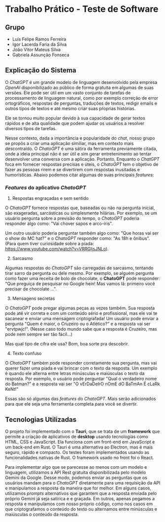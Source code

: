 # Trabalho Prático - Teste de Software

## Grupo

- Luís Felipe Ramos Ferreira
- Igor Lacerda Faria da Silva
- João Vitor Mateus Silva
- Gabriela Assunção Fonseca

## Explicação do Sistema

O _ChatGPT_ é um grande modelo de linguagem desenvolvido pela empresa _OpenAI_ disponibilizado ao público de forma gratuita em algumas de suas versões. Ele pode ser útil em um vasto conjunto de tarefas de processamento de linguagem natural, como por exemplo correção de error ortográficos, respostas de perguntas, traduções de textos, redigir emails e outros tipos de textos e até mesmo criar suas pŕoprias histórias.

Ele se tornou muito popular devido à sua capacidade de gerar textos rápidos e de alta qualidade que podem ajudar os usuários a resolver diversos tipos de tarefas.

Nesse contexto, dada a importância e popularidade do _chat_, nosso grupo se propôs a criar uma aplicação similiar, mas em contexto mais descontraído. O _ChatoGPT_ é uma sátira da ferramenta previamente citada, onde a ideia principal não é ser útil e sim gerar entretenimento ao tentar desenvolver uma conversa com a aplicação. Portanto, Enquanto o _ChatGPT_ foca em fornecer respostas precisas e úteis, o _ChatoGPT_ tem o objetivo de fazer as pessoas rirem e se divertirem com respostas inusitadas e humorísticas. Abaixo podemos citar algumas de suas principais _features_:

### _Features_ do aplicativo _ChatoGPT_

1. Respostas engraçadas e sem sentido

O _ChatoGPT_ fornece respostas que, baseadas ou não na pergunta inicial, são exageradas, sarcásticas ou simplesmente hilárias. Por exemplo, se um usuário pergunta sobre a previsão do tempo, o _ChatoGPT_ poderia responder algo como: "Vai chover sapos e arco-íris".

Um outro usuário poderia perguntar também algo como: "Que horas vai ser o show do MC hat?" e o _ChatoGPT_ responder como: "As 18h e ônibus". (Para quem tiver curiosidade sobre a piada: <https://www.youtube.com/watch?v=VRRGIjsJNLo>).

2. Sarcasmo

Algumas respostas do _ChatoGPT_ são carregadas de sarcasmo, tentando tirar sarro da pergunta ou dele mesmo. Por exemplo, se alguém pergunta como fazer uma receita de bolo de chocolate, o **ChatoGPT** pode responder: "Que preguiça de pesquisar no Google hein! Mas vamos lá: primeiro você precisar de chocolate ...".

3. Mensagens secretas

O _ChatoGPT_ pode pregar algumas peças as vezes também. Sua resposta pode até vir correta e com um conteúdo sério e profissional, mas ele vai te sacanear e enviar uma mensagem criptografada! Um usuário pode enviar a pergunta "Quem é maior, o Cruzeiro ou o Atlético?" e a resposta vai ser "ervtpwjc!". (Nesse caso todo mundo sabe que a resposta é Cruzeiro, mas pode nem sempre ser tão fácil...)

Mas qual tipo de cifra ele usa? Bom, boa sorte pra descobrir.

4. Texto confuso

O _ChatoGPT_ também pode responder corretamente sua pergunta, mas vai querer fazer uma piada e vai brincar com o texto da resposta. Um exemplo é quando ele alterna entre letras minúsculas e maiúsculas o texto da resposta. Por exemplo, o usuário pode perguntar "Qual o verdadeiro nome do Batman?" e a resposta vai ser "O vErDaDeIrO nOmE dO BaTmAn É cLaRk KeNt!"

Essas são só algumas das _features_ do _ChatoGPT_. Mais serão adicionados para que ele seja uma ferramenta completa para você se divertir.

## Tecnologias Utilizadas

O projeto foi implementado com o **Tauri**, que se trata de um **framework** que permite a criação de aplicativos de **desktop** usando tecnologias como HTML, CSS e JavaScript. Ela funciona com um front-end em JavaScript e um back-end em Rust. O Tauri é uma alternativa ao Electron, mas é mais seguro, rápido e compacto. Os testes foram implementados usando as funcionalidades nativas de Rust. O framework usado no front foi o React.

Para implementar algo que se parecesse ao menos com um modelo e linguagem, utilizamos a API Rest gratuita disponibilizada pelo modelo Gemini da Google. Desse modo, podemos enviar as perguntas que os usuários mandam para o _ChatoGPT_ diretamente para uma requisição da API e manipulamos a resposta da maneira que for melhor. Em alguns casos, utilizamos _prompts_ alternativos que garantem que a resposta enviada pelo próprio Gemini já seja satírica e e graçada. Em outros, apenas pegamos a resposta e manipulamos com nosso próprio código, como nos casos em que criptografamos o conteúdo do texto ou alternamos entre minúsculas e maiúsculas o conteúdo da resposta.

